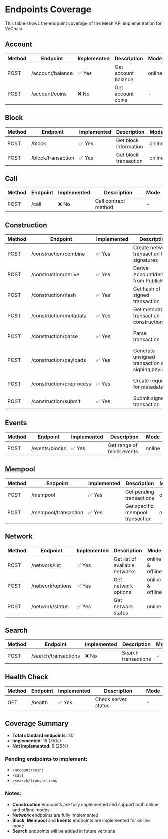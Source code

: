 # Endpoints Coverage

This table shows the endpoint coverage of the Mesh API implementation for VeChain.

## Account

| Method | Endpoint           | Implemented | Description               | Mode    |
|--------|--------------------|--------------|---------------------------|---------|
| POST   | /account/balance   | ✅ Yes       | Get account balance       | online  |
| POST   | /account/coins     | ❌ No        | Get account coins         | -       |

## Block

| Method | Endpoint             | Implemented | Description               | Mode    |
|--------|----------------------|--------------|---------------------------|---------|
| POST   | /block               | ✅ Yes       | Get block information     | online  |
| POST   | /block/transaction   | ✅ Yes       | Get block transaction     | online  |

## Call

| Method | Endpoint | Implemented | Description | Mode |
|--------|----------|--------------|-------------|------|
| POST   | /call    | ❌ No        | Call contract method      | - |

## Construction

| Method | Endpoint                   | Implemented | Description                                       | Mode             |
|--------|----------------------------|--------------|---------------------------------------------------|------------------|
| POST   | /construction/combine      | ✅ Yes       | Create network transaction from signatures        | online & offline |
| POST   | /construction/derive       | ✅ Yes       | Derive AccountIdentifier from PublicKey           | online & offline |
| POST   | /construction/hash         | ✅ Yes       | Get hash of signed transaction                    | online & offline |
| POST   | /construction/metadata     | ✅ Yes       | Get metadata for transaction construction         | online           |
| POST   | /construction/parse        | ✅ Yes       | Parse transaction                                 | online & offline |
| POST   | /construction/payloads     | ✅ Yes       | Generate unsigned transaction and signing payloads | online & offline |
| POST   | /construction/preprocess   | ✅ Yes       | Create request for metadata                       | online & offline |
| POST   | /construction/submit       | ✅ Yes       | Submit signed transaction                         | online           |

## Events

| Method | Endpoint        | Implemented | Description                         | Mode    |
|--------|-----------------|--------------|-------------------------------------|---------|
| POST   | /events/blocks  | ✅ Yes        | Get range of block events | online |

## Mempool

| Method | Endpoint               | Implemented | Description               | Mode |
|--------|------------------------|--------------|---------------------------|------|
| POST   | /mempool               | ✅ Yes       | Get pending transactions  | online |
| POST   | /mempool/transaction   | ✅ Yes       | Get specific mempool transaction | online |

## Network

| Method | Endpoint           | Implemented | Description                   | Mode             |
|--------|--------------------|--------------|-------------------------------|------------------|
| POST   | /network/list      | ✅ Yes       | Get list of available networks | online & offline |
| POST   | /network/options   | ✅ Yes       | Get network options           | online & offline |
| POST   | /network/status    | ✅ Yes       | Get network status            | online           |

## Search

| Method | Endpoint               | Implemented | Description                         | Mode    |
|--------|------------------------|--------------|-------------------------------------|---------|
| POST   | /search/transactions   | ❌ No        | Search transactions       | -       |

## Health Check

| Method | Endpoint | Implemented | Description | Mode |
|--------|----------|--------------|-------------|------|
| GET    | /health  | ✅ Yes       | Check server status | - |

## Coverage Summary

- **Total standard endpoints**: 20
- **Implemented**: 15 (75%)
- **Not implemented**: 5 (25%)

### Pending endpoints to implement:
- `/account/coins`
- `/call`
- `/search/transactions`

### Notes:
- **Construction** endpoints are fully implemented and support both online and offline modes
- **Network** endpoints are fully implemented
- **Block**, **Mempool** and **Events** endpoints are implemented for online mode
- **Search** endpoints will be added in future versions
